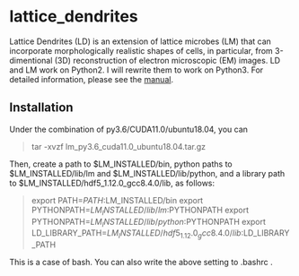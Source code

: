 # lattice_dendrites
Lattice Dendrites (LD) is an extension of lattice microbes (LM) that can incorporate morphologically realistic shapes of cells, in particular, from 3-dimentional (3D) reconstruction of electron microscopic (EM) images. LD and LM work on Python2. I will rewrite them to work on Python3. For detailed information, please see the [manual](https://urakubo.github.io/lattice_dendrites/).


## Installation


Under the combination of py3.6/CUDA11.0/ubuntu18.04, you can 

  > tar -xvzf lm_py3.6_cuda11.0_ubuntu18.04.tar.gz

Then, create a path to $LM_INSTALLED/bin, python paths to $LM_INSTALLED/lib/lm and $LM_INSTALLED/lib/python, and a library path to $LM_INSTALLED/hdf5_1.12.0_gcc8.4.0/lib, as follows:

  > export PATH=$PATH:$LM_INSTALLED/bin
  > export PYTHONPATH=$LM_INSTALLED/lib/lm:$PYTHONPATH
  > export PYTHONPATH=$LM_INSTALLED/lib/python:$PYTHONPATH
  > export LD_LIBRARY_PATH=$LM_INSTALLED/hdf5_1.12.0_gcc8.4.0/lib:$LD_LIBRARY_PATH

This is a case of bash. You can also write the above setting to .bashrc .

